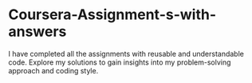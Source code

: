# Coursera-Assignment-s-with-answers
I have completed all the assignments with reusable and understandable code. Explore my solutions to gain insights into my problem-solving approach and coding style.
